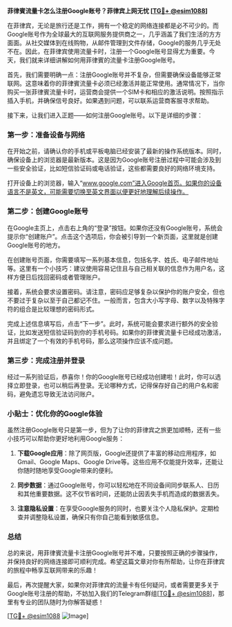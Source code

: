 **菲律賓流量卡怎么注册Google账号？菲律宾上网无忧 [[TG💪+ @esim1088](https://t.me/s/esim1088)]**

在菲律宾，无论是旅行还是工作，拥有一个稳定的网络连接都是必不可少的。而Google账号作为全球最大的互联网服务提供商之一，几乎涵盖了我们生活的方方面面。从社交媒体到在线购物，从邮件管理到文件存储，Google的服务几乎无处不在。因此，在菲律宾使用流量卡时，注册一个Google账号显得尤为重要。今天，我们就来详细讲解如何用菲律賓的流量卡注册Google账号。

首先，我们需要明确一点：注册Google账号并不复杂，但需要确保设备能够正常联网。这意味着你的菲律賓流量卡必须已经激活并能正常使用。通常情况下，当你购买一张菲律賓流量卡时，运营商会提供一个SIM卡和相应的激活说明。按照指示插入手机，并确保信号良好。如果遇到问题，可以联系运营商客服寻求帮助。

接下来，让我们进入正题——如何注册Google账号。以下是详细的步骤：

### 第一步：准备设备与网络

在开始之前，请确认你的手机或平板电脑已经安装了最新的操作系统版本。同时，确保设备上的浏览器是最新版本。这是因为Google账号注册过程中可能会涉及到一些安全验证，比如短信验证码或电话验证，这些都需要良好的网络环境支持。

打开设备上的浏览器，输入“www.google.com”进入Google首页。如果你的设备语言不是英文，可能需要切换至英文界面以便更好地理解后续操作。

### 第二步：创建Google账号

在Google主页上，点击右上角的“登录”按钮。如果你还没有Google账号，系统会提示你“创建账户”。点击这个选项后，你会被引导到一个新页面，这里就是创建Google账号的地方。

在创建账号页面，你需要填写一系列基本信息，包括名字、姓氏、电子邮件地址等。这里有一个小技巧：建议使用容易记住且与自己相关联的信息作为用户名，这样方便日后找回密码或者管理账户。

接着，系统会要求设置密码。请注意，密码应足够复杂以保护你的账户安全，但也不要过于复杂以至于自己都记不住。一般而言，包含大小写字母、数字以及特殊字符的组合是比较理想的密码形式。

完成上述信息填写后，点击“下一步”。此时，系统可能会要求进行额外的安全验证，比如发送短信验证码到你的手机号码。如果你的菲律賓流量卡已经成功激活，并且绑定了一个有效的手机号码，那么这项操作应该不成问题。

### 第三步：完成注册并登录

经过一系列验证后，恭喜你！你的Google账号已经成功创建啦！此时，你可以选择立即登录，也可以稍后再登录。无论哪种方式，记得保存好自己的用户名和密码，避免遗忘导致无法访问账户。

### 小贴士：优化你的Google体验

虽然注册Google账号只是第一步，但为了让你的菲律宾之旅更加顺畅，还有一些小技巧可以帮助你更好地利用Google服务：

1. **下载Google应用**：除了网页版，Google还提供了丰富的移动应用程序，如Gmail、Google Maps、Google Drive等。这些应用不仅能提升效率，还能让你随时随地享受Google带来的便利。
   
2. **同步数据**：通过Google账号，你可以轻松地在不同设备间同步联系人、日历和其他重要数据。这不仅节省时间，还能防止因丢失手机而造成的数据丢失。

3. **注意隐私设置**：在享受Google服务的同时，也要关注个人隐私保护。定期检查并调整隐私设置，确保只有你自己能看到敏感信息。

### 总结

总的来说，用菲律賓流量卡注册Google账号并不难，只要按照正确的步骤操作，并保持良好的网络连接即可顺利完成。希望这篇文章对你有所帮助，让你在菲律宾的旅程中畅享互联网带来的乐趣！

最后，再次提醒大家，如果你对菲律宾的流量卡有任何疑问，或者需要更多关于Google账号注册的帮助，不妨加入我们的Telegram群组[[TG💪+ @esim1088](https://t.me/s/esim1088)]，那里有专业的团队随时为你解答疑惑！

[[TG💪+ @esim1088](https://t.me/s/esim1088) ![Image](https://i.postimg.cc/4NQfJmqS/Snipaste-2025-05-13-00-14-12.png)]